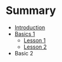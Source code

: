 # Summary

* [Introduction](README.md)
* [Basics 1](chapter1.md)
  * [Lesson 1](lesson-1.md)
  * [Lesson 2](/lesson-1.md/#test)
* Basic 2

